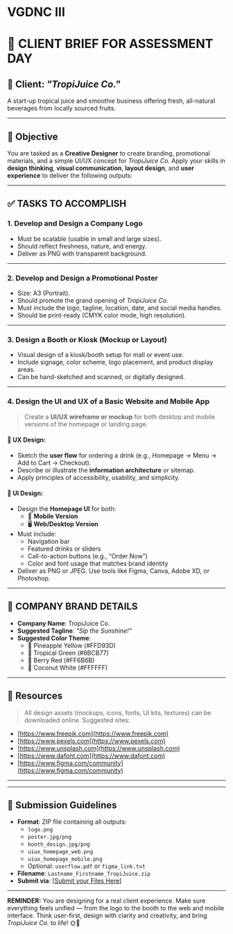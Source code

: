 # VGDNC III

# 🎨 CLIENT BRIEF FOR ASSESSMENT DAY

## 📍 Client: *"TropiJuice Co."*  
A start-up tropical juice and smoothie business offering fresh, all-natural beverages from locally sourced fruits.

---

## 🧠 Objective

You are tasked as a **Creative Designer** to create branding, promotional materials, and a simple UI/UX concept for *TropiJuice Co.* Apply your skills in **design thinking**, **visual communication**, **layout design**, and **user experience** to deliver the following outputs:

---

## ✅ TASKS TO ACCOMPLISH

### 1. **Develop and Design a Company Logo**
- Must be scalable (usable in small and large sizes).
- Should reflect freshness, nature, and energy.
- Deliver as PNG with transparent background.

---

### 2. **Develop and Design a Promotional Poster**
- Size: A3 (Portrait).
- Should promote the grand opening of *TropiJuice Co.*
- Must include the logo, tagline, location, date, and social media handles.
- Should be print-ready (CMYK color mode, high resolution).

---

### 3. **Design a Booth or Kiosk (Mockup or Layout)**
- Visual design of a kiosk/booth setup for mall or event use.
- Include signage, color scheme, logo placement, and product display areas.
- Can be hand-sketched and scanned, or digitally designed.

---

### 4. **Design the UI and UX of a Basic Website and Mobile App**
> Create a **UI/UX wireframe or mockup** for both desktop and mobile versions of the homepage or landing page.

#### 🔹 UX Design:
- Sketch the **user flow** for ordering a drink (e.g., Homepage → Menu → Add to Cart → Checkout).
- Describe or illustrate the **information architecture** or sitemap.
- Apply principles of accessibility, usability, and simplicity.

#### 🔹 UI Design:
- Design the **Homepage UI** for both:
  - 📱 **Mobile Version**
  - 🖥️ **Web/Desktop Version**
- Must include:
  - Navigation bar
  - Featured drinks or sliders
  - Call-to-action buttons (e.g., “Order Now”)
  - Color and font usage that matches brand identity
- Deliver as PNG or JPEG. Use tools like Figma, Canva, Adobe XD, or Photoshop.

---

## 🎨 COMPANY BRAND DETAILS

- **Company Name**: TropiJuice Co.
- **Suggested Tagline**: *"Sip the Sunshine!"*
- **Suggested Color Theme**:  
  - 🍍 Pineapple Yellow (#FFD93D)  
  - 🍃 Tropical Green (#6BCB77)  
  - 🍓 Berry Red (#FF6B6B)  
  - 🌴 Coconut White (#FFFFFF)  

---

## 🔽 Resources

> All design assets (mockups, icons, fonts, UI kits, textures) can be downloaded online. Suggested sites:
- [https://www.freepik.com](https://www.freepik.com)
- [https://www.pexels.com](https://www.pexels.com)
- [https://www.unsplash.com](https://www.unsplash.com)
- [https://www.dafont.com](https://www.dafont.com)
- [https://www.figma.com/community](https://www.figma.com/community)

---


---

## 📅 Submission Guidelines
- **Format**: ZIP file containing all outputs:
  - `logo.png`
  - `poster.jpg/png`
  - `booth_design.jpg/png`
  - `uiux_homepage_web.png`
  - `uiux_homepage_mobile.png`
  - Optional: `userflow.pdf` or `figma_link.txt`
- **Filename**: `Lastname_Firstname_TropiJuice.zip`
- **Submit via**: [[Submit your Files Here](https://drive.google.com/drive/folders/1JopbEOHMW9_ySJIDcQvdFo2XqJOMJBql?usp=sharing)]

---

**REMINDER:** You are designing for a real client experience. Make sure everything feels unified — from the logo to the booth to the web and mobile interface. Think user-first, design with clarity and creativity, and bring *TropiJuice Co.* to life! 🌞🍍



